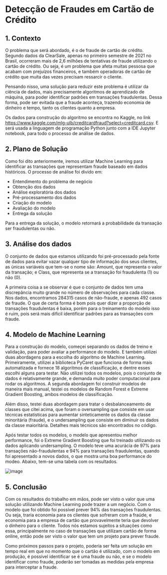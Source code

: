 # Detecção de Fraudes em Cartão de Crédito

## 1. Contexto
O problema que será abordado, é o de fraude de cartão de crédito. Segundo dados da ClearSale, apenas no primeiro semestre de 2021 no Brasil, ocorreram mais de 2,6 milhões de tentativas de fraude utilizando o cartão de crédito. Ou seja, é um problema que afeta muitas pessosa que acabam com prejuízos financeiros, e também operadoras de cartão de crédito que muita das vezes precisam ressarcir o cliente.

Pensando nisso, uma solução para reduzir este problema é utilizar da ciência de dados, mais precisamente algoritmos de aprendizado de máquina, para poder identificar padrões em transações fraudulentas. Dessa forma, pode ser evitada que a fraude aconteça, trazendo economia de dinheiro e tempo, tanto os clientes quanto a empresa.

Os dados para construção do algoritmo se encontra no Kaggle, no link https://www.kaggle.com/mlg-ulb/creditcardfraud?select=creditcard.csv. E será usada a linguagem de programação Python junto com a IDE Jupyter notebook, para todo o processo de análise de dados.

## 2. Plano de Solução
Como foi dito anteriormente, iremos utilizar Machine Learning para identificar as transações que representam fraude baseado em dados históricos. O processo de análise foi divido em:
- Entendimento do problema de negócio
- Obtenção dos dados
- Análise exploratória dos dados
- Pré-processamento dos dados
- Criação do modelo
- Avaliação do modelo
- Entrega da solução

Para a entrega da solução, o modelo retornará a probabilidade da transação ser fraudulentas ou não.

## 3. Análise dos dados
O conjunto de dados que estamos utilizando foi pré-processado pela fonte de dados para evitar vazar qualquer tipo de informação dos seus clientes, as únicas variáveis que tem-se o nome são: Amount, que representa o valor da transação; e Class, que representa se a transação foi fraudulenta (1) ou não (0). 

A primeira coisa a se observar é que o conjunto de dados tem uma discrepância muito grande no número de observações para cada classe. Nos dados, encontramos 284315 casos de não-fraude, e apenas 492 casos de fraude. O que de certa forma é bom pois quer dizer a proporção de transações fraudulentas é baixa, porém para o treinamento do modelo isso é ruim, pois será mais difícil identificar padrões para as transações com fraude.

## 4. Modelo de Machine Learning
Para a construção do modelo, começei separando os dados de treino e validação, para poder avaliar a performance do modelo. E também utilizei duas abordagens para a escolha do algoritmo de Machine Learning. Primeiramente, utilizei a biblioteca PyCaret que funciona de forma mais automatizada e fornece 18 algoritmos de classificação, e dentre esses escolhi alguns para testar. Não utilizei todos os modelos, pois o conjunto de dados é relativamente grande, e demanda muito poder computacional para rodar os algoritmos. A segunda abordagem foi construir modelos de maneira mais manual, testei os modelos de Random Forest e Extreme Gradient Boosting, ambos modelos de classificação.

Além disso, testei duas abordagem para tratar o desbalanceamento de classes que citei acima, que foram o oversampling que consiste em usar técnicas estatísticas para aumentar sinteticamente os dados da classe minoritária (fraude), e o undersampling que consiste em diminuir os dados da classe maioritária. Detalhes mais técnicos são encontrados no código.

Após testar todos os modelos, o modelo que apresentou melhor performance, foi o Extreme Gradient Boosting que foi treinado utilizando os dados aplicando undersampling. O modelo teve uma acurácia de 97% para transações não-fraudulentas e 94% para transações fraudulentas, quando foi apresentado a novos dados, o que mostra uma boa performance do modeo. Abaixo, tem-se uma tabela com os resultados.

![image](https://user-images.githubusercontent.com/66805980/132138682-68f44833-5aee-4b16-8402-d9d4981d00fd.png)

## 5. Conclusão
Com os resultados do trabalho em mãos, pode ser visto o valor que uma solução utilizando Machine Learning pode trazer a um negócio. Com o modelo que foi obtido foi possível prever 94% das transações fraudulentas. Ou seja, traria economia para os clientes que sofreram com a fraúde, e economia para a empresa de cartão que provavelmente teria que devolver o dinheiro para o cliente. Todos nós estamos sujeitos a situações como essa, principalmente no caso de transações que utilizam cartão de forma online, então pode ser visto o valor que tem um projeto para prever fraude.

Como próximos passos para o projeto, poderia ser feita um solução em tempo real em que no momento que o cartão é utilizado, com o modelo em produção, é possível identificar se é uma fraude ou não, e se o modelo identificar como fraude, poderão ser tomadas as medidas pela empresa para interceptar a fraude.




